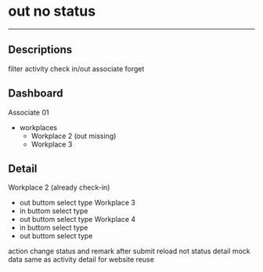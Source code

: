 # out no status
---
## Descriptions
filter activity check in/out associate forget

## Dashboard
Associate 01
- workplaces
	- Workplace 2 (out missing)
	- Workplace 3


## Detail
Workplace 2 (already check-in)
- out buttom select type
Workplace 3
- in buttom select type
- out buttom select type
Workplace 4
- in buttom select type
- out buttom select type


action change status and remark
after submit reload not status detail
mock data same as activity detail for website reuse